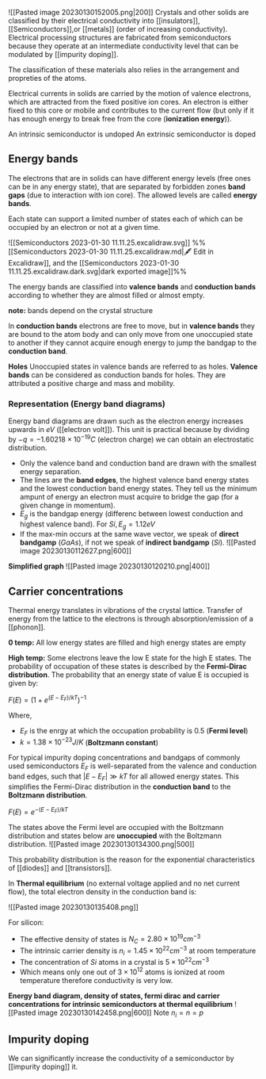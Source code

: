 ![[Pasted image 20230130152005.png|200]]
Crystals and other solids are classified by their electrical conductivity into [[insulators]],[[Semiconductors]],or [[metals]] (order of increasing conductivity). Electrical processing structures are fabricated from semiconductors because they operate at an intermediate conductivity level that can be modulated by [[impurity doping]]. 

The classification of these materials also relies in the arrangement and propreties of the atoms. 

Electrical currents in solids are carried by the motion of valence electrons, which are attracted from the fixed positive ion cores. An electron is either fixed to this core or mobile and contributes to the current flow (but only if it has enough energy to break free from the core (**ionization energy**)).

An intrinsic semiconductor is undoped
An extrinsic semiconductor is doped

## Energy bands

The electrons that are in solids can have different energy levels (free ones can be in any energy state), that are separated by forbidden zones **band gaps** (due to interaction with ion core).  The allowed levels are called **energy bands**. 

Each state can support a limited number of states each of which can be occupied by an electron or not at a given time.

![[Semiconductors 2023-01-30 11.11.25.excalidraw.svg]]
%%[[Semiconductors 2023-01-30 11.11.25.excalidraw.md|🖋 Edit in Excalidraw]], and the [[Semiconductors 2023-01-30 11.11.25.excalidraw.dark.svg|dark exported image]]%%


The energy bands are classified into **valence bands** and **conduction bands** according to whether they are almost filled or almost empty.

**note:** bands depend on the crystal structure

In **conduction bands** electrons are free to move, but in **valence bands** they are bound to the atom body and can only move from one unoccupied state to another if they cannot acquire enough energy to jump the bandgap to the **conduction band**. 

**Holes**
Unoccupied states in valence bands are referred to as holes. **Valence bands** can be considered as conduction bands for holes. They are attributed a positive charge and mass and mobility.

### Representation (Energy band diagrams)

Energy band diagrams are drawn such as the electron energy increases upwards in $eV$ ([[electron volt]]). This unit is practical because by dividing by $-q = -1.60218 \times 10^{-19}C$ (electron charge) we can obtain an electrostatic distribution. 

- Only the valence band and conduction band are drawn with the smallest energy separation. 
- The lines are the **band edges**, the highest valence band energy states and the lowest conduction band energy states. They tell us the minimum ampunt of energy an electron must acquire to bridge the gap (for a given change in momentum). 
- $E_{g}$ is the bandgap energy (differenc between lowest conduction and highest valence band). For $Si, E_{g}=1.12eV$
- If the max-min occurs at the same wave vector, we speak of **direct bandgamp** ($GaAs$), if not we speak of **indirect bandgamp** ($Si$). 
![[Pasted image 20230130112627.png|600]]

**Simplified graph**
![[Pasted image 20230130120210.png|400]]

## Carrier concentrations
Thermal energy translates in vibrations of the crystal lattice. Transfer of energy from the lattice to the electrons is through absorption/emission of a [[phonon]]. 

**0 temp:**
All low energy states are filled and high energy states are empty

**High temp:**
Some electrons leave the low E state for the high E states. The probability of occupation of these states is described by the **Fermi-Dirac distribution**. The probability that an energy state of value E is occupied is given by:

$F(E)=(1+e^{(E-E_{F})/kT})^{-1}$

Where,

- $E_{F}$ is the enrgy at which the occupation probability is $0.5$ (**Fermi level**)
- $k = 1.38 \times 10^{-23}J/K$ (**Boltzmann constant**)

For typical impurity doping concentrations and bandgaps of commonly used semiconductors $E_{F}$ is well-separated from the valence and conduction band edges, such that $|E-E_{F}|\gg kT$ for all allowed energy states. This simplifies the Fermi-Dirac distribution in the **conduction band** to the **Boltzmann distribution**. 

$F(E)=e^{-(E-E_{F})/kT}$

The states above the Fermi level are occupied with the Boltzmann distribution and states below are **unoccupied** with the Boltzmann distribution.
![[Pasted image 20230130134300.png|500]]

This probability distribution is the reason for the exponential characteristics of [[diodes]] and [[transistors]]. 

In **Thermal equilibrium** (no external voltage applied and no net current flow), the total electron density in the conduction band is:

![[Pasted image 20230130135408.png]]

For silicon:
- The effective density of states is $N_{C}=2.80 \times 10^{19}cm^{-3}$
- The intrinsic carrier density is $n_{i}=1.45 \times 10^{22}cm^{-3}$ at room temperature
- The concentration of $Si$ atoms in a crystal is $5 \times 10^{22}cm^{-3}$
- Which means only one out of $3\times10^{12}$ atoms is ionized at room temperature therefore conductivity is very low.

**Energy band diagram, density of states, fermi dirac and carrier concentrations for intrinsic semiconductors at thermal equilibrium**
![[Pasted image 20230130142458.png|600]]
Note $n_{i}=n=p$

## Impurity doping

We can significantly increase the conductivity of a semiconductor by [[impurity doping]] it.

